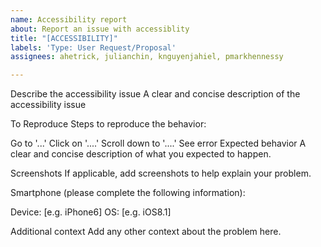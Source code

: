 ```yaml
---
name: Accessibility report
about: Report an issue with accessiblity
title: "[ACCESSIBILITY]"
labels: 'Type: User Request/Proposal'
assignees: ahetrick, julianchin, knguyenjahiel, pmarkhennessy

---
```


Describe the accessibility issue
A clear and concise description of the accessibility issue

To Reproduce
Steps to reproduce the behavior:

Go to '...'
Click on '....'
Scroll down to '....'
See error
Expected behavior
A clear and concise description of what you expected to happen.

Screenshots
If applicable, add screenshots to help explain your problem.

Smartphone (please complete the following information):

Device: [e.g. iPhone6]
OS: [e.g. iOS8.1]

Additional context
Add any other context about the problem here.
